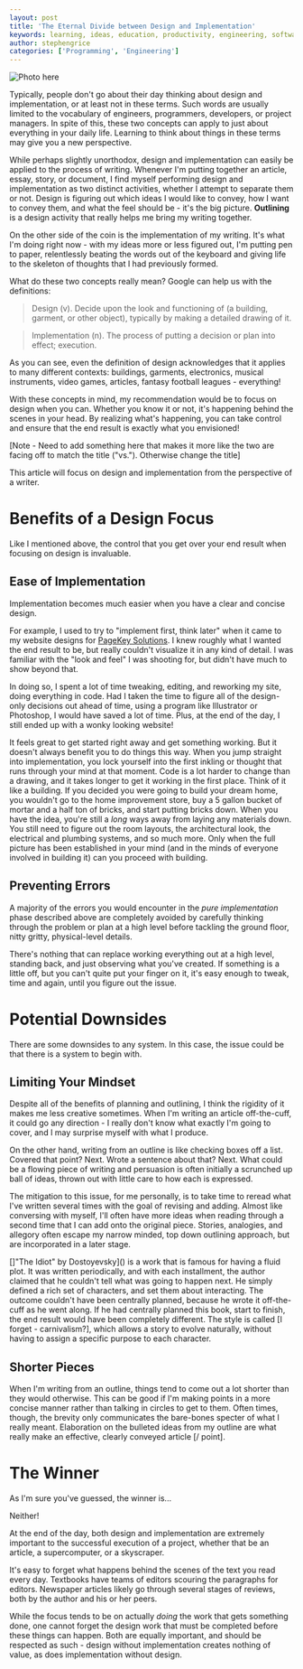 ```yaml
---
layout: post
title: 'The Eternal Divide between Design and Implementation'
keywords: learning, ideas, education, productivity, engineering, software engineering, design, implementation, planning, project management
author: stephengrice
categories: ['Programming', 'Engineering']
---
```


![Photo here](/blog/assets/img/articles/...)

Typically, people don't go about their day thinking about design and implementation, or at least not in these terms. Such words are usually limited to the vocabulary of engineers, programmers, developers, or project managers. In spite of this, these two concepts can apply to just about everything in your daily life. Learning to think about things in these terms may give you a new perspective.

While perhaps slightly unorthodox, design and implementation can easily be applied to the process of writing. Whenever I'm putting together an article, essay, story, or document, I find myself performing design and implementation as two distinct activities, whether I attempt to separate them or not. Design is figuring out which ideas I would like to convey, how I want to convey them, and what the feel should be - it's the big picture. **Outlining** is a design activity that really helps me bring my writing together.

On the other side of the coin is the implementation of my writing. It's what I'm doing right now - with my ideas more or less figured out, I'm putting pen to paper, relentlessly beating the words out of the keyboard and giving life to the skeleton of thoughts that I had previously formed.

What do these two concepts really mean? Google can help us with the definitions:

> Design (v). Decide upon the look and functioning of (a building, garment, or other object), typically by making a detailed drawing of it.

> Implementation (n). The process of putting a decision or plan into effect; execution.

As you can see, even the definition of design acknowledges that it applies to many different contexts: buildings, garments, electronics, musical instruments, video games, articles, fantasy football leagues - everything!

With these concepts in mind, my recommendation would be to focus on design when you can. Whether you know it or not, it's happening behind the scenes in your head. By realizing what's happening, you can take control and ensure that the end result is exactly what you envisioned!

[Note - Need to add something here that makes it more like the two are facing off to match the title ("vs."). Otherwise change the title]

This article will focus on design and implementation from the perspective of a writer.

# Benefits of a Design Focus

Like I mentioned above, the control that you get over your end result when focusing on design is invaluable.

## Ease of Implementation

Implementation becomes much easier when you have a clear and concise design.

For example, I used to try to "implement first, think later" when it came to my website designs for [PageKey Solutions](http://pagekeysolutions.com/). I knew roughly what I wanted the end result to be, but really couldn't visualize it in any kind of detail. I was familiar with the "look and feel" I was shooting for, but didn't have much to show beyond that.

In doing so, I spent a lot of time tweaking, editing, and reworking my site, doing everything in code. Had I taken the time to figure all of the design-only decisions out ahead of time, using a program like Illustrator or Photoshop, I would have saved a lot of time. Plus, at the end of the day, I still ended up with a wonky looking website!

It feels great to get started right away and get something working. But it doesn't always benefit you to do things this way. When you jump straight into implementation, you lock yourself into the first inkling or thought that runs through your mind at that moment. Code is a lot harder to change than a drawing, and it takes longer to get it working in the first place. Think of it like a building. If you decided you were going to build your dream home, you wouldn't go to the home improvement store, buy a 5 gallon bucket of mortar and a half ton of bricks, and start putting bricks down. When you have the idea, you're still a *long* ways away from laying any materials down. You still need to figure out the room layouts, the architectural look, the electrical and plumbing systems, and so much more. Only when the full picture has been established in your mind (and in the minds of everyone involved in building it) can you proceed with building.

## Preventing Errors

A majority of the errors you would encounter in the *pure implementation* phase described above are completely avoided by carefully thinking through the problem or plan at a high level before tackling the ground floor, nitty gritty, physical-level details.

There's nothing that can replace working everything out at a high level, standing back, and just observing what you've created. If something is a little off, but you can't quite put your finger on it, it's easy enough to tweak, time and again, until you figure out the issue.

# Potential Downsides

There are some downsides to any system. In this case, the issue could be that there is a system to begin with.

## Limiting Your Mindset

Despite all of the benefits of planning and outlining, I think the rigidity of it makes me less creative sometimes. When I'm writing an article off-the-cuff, it could go any direction - I really don't know what exactly I'm going to cover, and I may surprise myself with what I produce.

On the other hand, writing from an outline is like checking boxes off a list. Covered that point? Next. Wrote a sentence about that? Next. What could be a flowing piece of writing and persuasion is often initially a scrunched up ball of ideas, thrown out with little care to how each is expressed.

The mitigation to this issue, for me personally, is to take time to reread what I've written several times with the goal of revising and adding. Almost like conversing with myself, I'll often have more ideas when reading through a second time that I can add onto the original piece. Stories, analogies, and allegory often escape my narrow minded, top down outlining approach, but are incorporated in a later stage.

[]"The Idiot" by Dostoyevsky]() is a work that is famous for having a fluid plot. It was written periodically, and with each installment, the author claimed that he couldn't tell what was going to happen next. He simply defined a rich set of characters, and set them about interacting. The outcome couldn't have been centrally planned, because he wrote it off-the-cuff as he went along. If he had centrally planned this book, start to finish, the end result would have been completely different. The style is called [I forget - carnivalism?], which allows a story to evolve naturally, without having to assign a specific purpose to each character.

## Shorter Pieces

When I'm writing from an outline, things tend to come out a lot shorter than they would otherwise. This can be good if I'm making points in a more concise manner rather than talking in circles to get to them. Often times, though, the brevity only communicates the bare-bones specter of what I really meant. Elaboration on the bulleted ideas from my outline are what really make an effective, clearly conveyed article [/ point].

# The Winner

As I'm sure you've guessed, the winner is...

Neither!

At the end of the day, both design and implementation are extremely important to the successful execution of a project, whether that be an article, a supercomputer, or a skyscraper.

It's easy to forget what happens behind the scenes of the text you read every day. Textbooks have teams of editors scouring the paragraphs for editors. Newspaper articles likely go through several stages of reviews, both by the author and his or her peers.

While the focus tends to be on actually *doing* the work that gets something done, one cannot forget the design work that must be completed before these things can happen. Both are equally important, and should be respected as such - design without implementation creates nothing of value, as does implementation without design.
